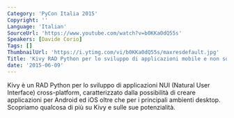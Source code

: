 ```yaml
---
Category: 'PyCon Italia 2015'
Copyright: ''
Language: 'Italian'
SourceUrl: 'https://www.youtube.com/watch?v=b0KKa0dQ55s'
Speakers: [Davide Corio]
Tags: []
ThumbnailUrl: 'https://i.ytimg.com/vi/b0KKa0dQ55s/maxresdefault.jpg'
Title: 'Kivy RAD Python per lo sviluppo di applicazioni mobile e non solo.'
date: '2015-06-09'
---
```

Kivy è un RAD Python per lo sviluppo di applicazioni NUI (Natural User Interface) cross-platform, caratterizzato dalla possibilità di creare applicazioni per Android ed iOS oltre che per i principali ambienti desktop. Scopriamo qualcosa di più su Kivy e sulle sue potenzialità.
